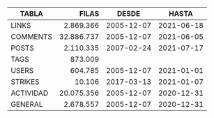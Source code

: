 | TABLA     | FILAS      | DESDE      | HASTA      |
|-----------|-----------:|------------|------------|
| LINKS     |  2.869.366 | 2005-12-07 | 2021-06-18 |
| COMMENTS  | 32.886.737 | 2005-12-07 | 2021-06-05 |
| POSTS     |  2.110.335 | 2007-02-24 | 2021-07-17 |
| TAGS      |    873.009 |            |            |
| USERS     |    604.785 | 2005-12-07 | 2021-01-01 |
| STRIKES   |     10.106 | 2017-03-13 | 2021-01-07 |
| ACTIVIDAD | 20.075.356 | 2005-12-07 | 2020-12-31 |
| GENERAL   |  2.678.557 | 2005-12-07 | 2020-12-31 |

